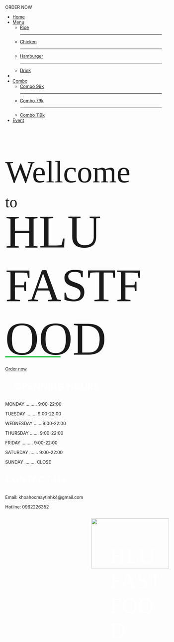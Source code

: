 
<!doctype html>
<html>
<head>
<meta charset="utf-8">
<title>Trang chu ban do an</title>
	<link rel="stylesheet" href="ban_fastfood.css">
	<link rel="stylesheet" href="https://use.fontawesome.com/releases/v5.6.3/css/all.css">
</head>

<body>
	<div>
		<img id="background-1" src="images/anhnen.jpg" alt="">
		<div class="head">
			<div class="book-now">
				<p id="text-book-now">ORDER NOW</p>
			</div>
			<div class="menu">
				<ul>
					<li><a href="file:///C:/Users/Admin/Desktop/fastfood/ban_fastfood.html">Home</a></li>
					<li>
						<a href="#">Menu</a>
							<ul id="sub-menu">
								<li>
									<a href="#">Rice</a>
								</li>
								<hr>
								<li>
									<a href="#">Chicken</a>
								</li>
								<hr>
								<li>
									<a href="#">Hamburger</a>
								</li>
								<hr>
								<li>
									<a href="#">Drink</a>
								</li>
							</ul>
					</li>
					<li style="background: none; text-decoration: none;"><a href="file:///C:/Users/Admin/Desktop/fastfood/ban_fastfood.html"><img src="images/logo.png" alt=""></a></li>
					<li>
						<a href="#">Combo</a>
						<ul id="sub-menu">
								<li>
									<a href="#">Combo 99k</a>
								</li>
								<hr>
								<li>
									<a href="#">Combo 79k</a>
								</li>
								<hr>
								<li>
									<a href="#">Combo 119k</a>
								</li>
							</ul>
					</li>
					<li><a href="#">Event</a></li>
				</ul>
			</div>
			<div class="order"> 
				<a href="#"><i style="color: white;font-size: 40px;float: right;margin-right: 50px;margin-top: 50px;" class="fas fa-cart-arrow-down"></i></a>
			</div>
		</div>
		<div class="wellcome">
			<p style="font-family:'.VnPresentH'; font-size: 100px;">Wellcome</p>
			<p style="font-family: '.VnPresentH';font-size: 50px;margin-top: -90px;">to</p>
			<p style="font-size: 150px;font-family: 'Bauhaus 93';margin-top: -70px;">HLU FASTFOOD</p>
			<hr style="width: 35%;height: 2px; margin-top: -180px;background: rgba(29,193,63,1.00);border: 1px solid rgba(29,193,63,1.00); ">
		</div>
		<div class="contact">
			<img src="images/anhnen1.png" alt="">
			<div class="move-order">
			<a href="#"><p>Order now <i class="fas fa-hand-point-right"></i></p></a>
		</div>
			<div class="open-hour">
				<p style="color: white; font-weight: 600; font-size: 30px;margin-left: 30px;">OPENNING HOURS</p>
				<p><span id="day">MONDAY</span> ......... <span id="hour">9:00-22:00</span></p>
				<p><span id="day">TUESDAY</span> ........ <span id="hour">9:00-22:00</span></p>
				<p><span id="day">WEDNESDAY</span> ...... <span id="hour">9:00-22:00</span></p>
				<p><span id="day">THURSDAY</span> ....... <span id="hour">9:00-22:00</span></p>
				<p><span id="day">FRIDAY</span> ......... <span id="hour">9:00-22:00</span></p>
				<p><span id="day">SATURDAY</span> ....... <span id="hour">9:00-22:00</span></p>
				<p><span id="day">SUNDAY</span> ......... <span id="hour-close">CLOSE</span></p>
			</div>
			<div class="contact-us">
				<p style="color: white; font-size: 30px;font-weight: 600;">CONTACT US</p>
				<p id="contact">Email: khoahocmaytinhk4@gmail.com</p>
				<p id="contact">Hotline: 0962226352</p>
			</div>
			<div class="logo-end">
				<img style="height: 160px; width: 250px;margin-left: 55%;margin-top: 15px;" src="images/logo.png" alt="">
				<p style="font-family: 'Bauhaus 93';font-size: 70px;color: white;margin-top: -80px;margin-left: 67%;">HLU FASTFOOD</p>
			</div>
		</div>
	</div>
</body>
</html>
